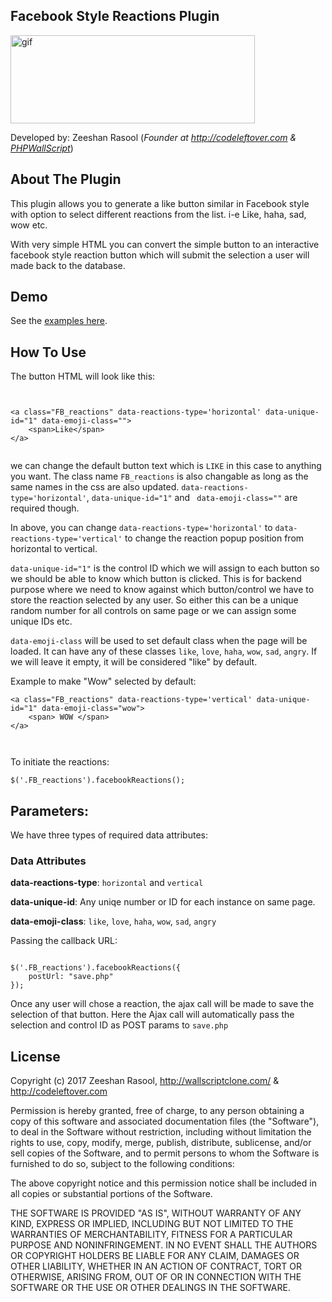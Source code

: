 <h2>Facebook Style Reactions Plugin </h2>

<p><img src="http://wallscriptclone.com/gifreactions.gif" width="391" height="141" alt="gif" /></p>

<p>Developed by: Zeeshan Rasool (<em>Founder at <a href="http://codeleftover.com/" target="_blank">http://codeleftover.com</a> & <a href="http://wallscriptclone.com/" target="_blank">PHPWallScript</a></em>)</p>

<h2>About The Plugin</h2>

<p>This plugin allows you to generate a like button similar in Facebook style with option to select different reactions from the list. i-e Like, haha, sad, wow etc.</p>
<p>With very simple HTML you can convert the simple button to an interactive facebook style reaction button which will submit the selection a user will made back to the database. </p>

<h2>Demo</h2>

See the <a href="http://www.99points.info/plugins/Facebook-Style-Reactions-JS/" target="_blank">examples here</a>.

<h2>How To Use</h2>
<p>The button HTML will look like this:</p>

<pre><code>

&lt;a class=&quot;FB_reactions&quot; data-reactions-type='horizontal' data-unique-id=&quot;1&quot; data-emoji-class=&quot;&quot;&gt;
	&lt;span&gt;Like&lt;/span&gt;
&lt;/a&gt;

</code></pre>

<p>
we can change the default button text which is <code>LIKE</code> in this case to anything you want. The class name <code>FB_reactions</code> is also changable as long as the same names in the css are also updated. <code>data-reactions-type='horizontal'</code>, <code>data-unique-id="1"</code> and <code> data-emoji-class=""</code> are required though.</p>

<p>In above, you can change <code>data-reactions-type='horizontal'</code> to <code>data-reactions-type='vertical'</code> to change the reaction popup position from horizontal to vertical. </p>

<p><code>data-unique-id="1"</code> is the control ID which we will assign to each button so we should be able to know which button is clicked. This is for backend purpose where we need to know against which button/control we have to store the reaction selected by any user. So either this can be a unique random number for all controls on same page or we can assign some unique IDs etc. </p>
<p> <code>data-emoji-class</code> will be used to set default class when the page will be loaded. It can have any of these classes <code>like</code>, <code>love</code>, <code>haha</code>, <code>wow</code>, <code>sad</code>, <code>angry</code>. If we will leave it empty, it will be considered &quot;like&quot; by default.</p>

<p>Example to make "Wow" selected by default:</p>
<pre><code>&lt;a class=&quot;FB_reactions&quot; data-reactions-type='vertical' data-unique-id=&quot;1&quot; data-emoji-class=&quot;wow&quot;&gt;   
	&lt;span&gt; WOW &lt;/span&gt;
&lt;/a&gt;

</code></pre>
    
<p>To initiate the reactions: </p>
<pre><code>$('.FB_reactions').facebookReactions();</code></pre>

<h2>Parameters: </h2>
<p>We have three types of required data attributes:</p>
<h3>Data Attributes</h3>
<p><b>data-reactions-type</b>: <code>horizontal</code> and <code>vertical</code></p>
<p><b>data-unique-id</b>: Any uniqe number or ID for each instance on same page.</p>
<p><b>data-emoji-class</b>: <code>like</code>, <code>love</code>, <code>haha</code>, <code>wow</code>, <code>sad</code>, <code>angry</code></p>

<p>Passing the callback URL: </p>
<pre><code>
$('.FB_reactions').facebookReactions({
	postUrl: "save.php"
});
</code></pre>
    
<p>Once any user will chose a reaction, the ajax call will be made to save the selection of that button. Here the Ajax call will automatically pass the selection and control ID as POST params to <code>save.php</code> </p>
<h2>License</h2>
<p>Copyright (c) 2017 Zeeshan Rasool,&nbsp;<a href="http://wallscriptclone.com/" target="_blank">http://wallscriptclone.com/</a> & <a href="http://codeleftover.com/" target="_blank">http://codeleftover.com</a></p>
<p>Permission is hereby granted, free of charge, to any person obtaining a copy of this software and associated documentation files (the &quot;Software&quot;), to deal in the Software without restriction, including without limitation the rights to use, copy, modify, merge, publish, distribute, sublicense, and/or sell copies of the Software, and to permit persons to whom the Software is furnished to do so, subject to the following conditions:</p>
<p>The above copyright notice and this permission notice shall be included in all copies or substantial portions of the Software.</p>
<p>THE SOFTWARE IS PROVIDED &quot;AS IS&quot;, WITHOUT WARRANTY OF ANY KIND, EXPRESS OR IMPLIED, INCLUDING BUT NOT LIMITED TO THE WARRANTIES OF MERCHANTABILITY, FITNESS FOR A PARTICULAR PURPOSE AND NONINFRINGEMENT. IN NO EVENT SHALL THE AUTHORS OR COPYRIGHT HOLDERS BE LIABLE FOR ANY CLAIM, DAMAGES OR OTHER LIABILITY, WHETHER IN AN ACTION OF CONTRACT, TORT OR OTHERWISE, ARISING FROM, OUT OF OR IN CONNECTION WITH THE SOFTWARE OR THE USE OR OTHER DEALINGS IN THE SOFTWARE.</p>
<p>&nbsp;</p>

<br />
